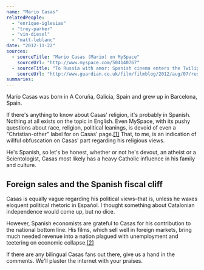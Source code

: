 ```yaml
---
name: "Mario Casas"
relatedPeople:
  - "enrique-iglesias"
  - "trey-parker"
  - "vin-diesel"
  - "matt-leblanc"
date: "2012-11-22"
sources:
  - sourceTitle: "Mario Casas (Mario) on MySpace"
    sourceUrl: "http://www.myspace.com/504140767"
  - sourceTitle: "To Russia with amor: Spanish cinema enters the Twilight zone"
    sourceUrl: "http://www.guardian.co.uk/film/filmblog/2012/aug/07/russia-spanish-cinema-tengo-ganas"
summaries:
---
```


Mario Casas was born in A Coruña, Galicia, Spain and grew up in Barcelona, Spain.

If there's anything to know about Casas' religion, it's probably in Spanish. Nothing at all exists on the topic in English. Even MySpace, with its pushy questions about race, religion, political leanings, is devoid of even a "Christian-other" label for on Casas' page.<a class="source-citation" href="#http%3A%2F%2Fwww.myspace.com%2F504140767" title="Mario Casas (Mario) on MySpace">[1]</a> That, to me, is an indication of willful obfuscation on Casas' part regarding his religious views.

He's Spanish, so let's be honest, whether or not he's devout, an atheist or a Scientologist, Casas most likely has a heavy Catholic influence in his family and culture.


## Foreign sales and the Spanish fiscal cliff

Casas is equally vague regarding his political views–that is, unless he waxes eloquent political rhetoric in Español. I thought something about Catalonian independence would come up, but no dice.

However, Spanish economists are grateful to Casas for his contribution to the national bottom line. His films, which sell well in foreign markets, bring much needed revenue into a nation plagued with unemployment and teetering on economic collapse.<a class="source-citation" href="#http%3A%2F%2Fwww.guardian.co.uk%2Ffilm%2Ffilmblog%2F2012%2Faug%2F07%2Frussia-spanish-cinema-tengo-ganas" title="To Russia with amor: Spanish cinema enters the Twilight zone">[2]</a>

If there are any bilingual Casas fans out there, give us a hand in the comments. We'll plaster the internet with your praises.